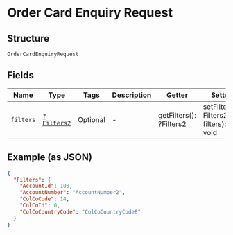 
# Order Card Enquiry Request

## Structure

`OrderCardEnquiryRequest`

## Fields

| Name | Type | Tags | Description | Getter | Setter |
|  --- | --- | --- | --- | --- | --- |
| `filters` | [`?Filters2`](../../doc/models/filters-2.md) | Optional | - | getFilters(): ?Filters2 | setFilters(?Filters2 filters): void |

## Example (as JSON)

```json
{
  "Filters": {
    "AccountId": 108,
    "AccountNumber": "AccountNumber2",
    "ColCoCode": 14,
    "ColCoId": 0,
    "ColCoCountryCode": "ColCoCountryCode8"
  }
}
```

